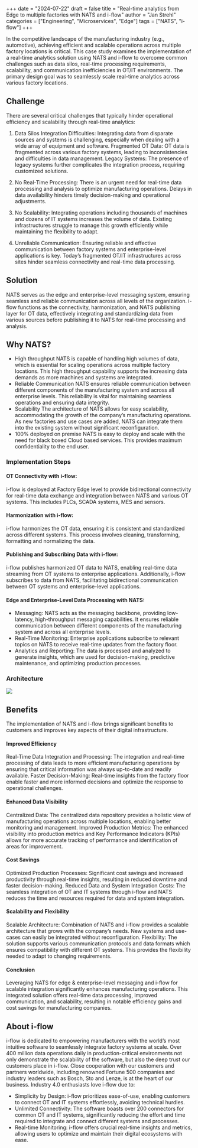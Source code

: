 +++
date = "2024-07-22"
draft = false
title = "Real-time analytics from Edge to multiple factories with NATS and i-flow"
author = "Jan Strehl"
categories = ["Engineering", "Microservices", "Edge"]
tags = ["NATS", "i-flow"]
+++


In the competitive landscape of the manufacturing industry (e.g., automotive), achieving efficient and scalable operations across multiple factory locations is critical. This case study examines the implementation of a real-time analytics solution using NATS and i-flow to overcome common challenges such as data silos, real-time processing requirements, scalability, and communication inefficiencies in OT/IT environments. The primary design goal was to seamlessly scale real-time analytics across various factory locations.


## Challenge
There are several critical challenges that typically hinder operational efficiency and scalability through real-time analytics:

1. Data Silos
Integration Difficulties: Integrating data from disparate sources and systems is challenging, especially when dealing with a wide array of equipment and software.
Fragmented OT Data: OT data is fragmented across various factory systems, leading to inconsistencies and difficulties in data management.
Legacy Systems: The presence of legacy systems further complicates the integration process, requiring customized solutions.

2. No Real-Time Processing: There is an urgent need for real-time data processing and analysis to optimize manufacturing operations. Delays in data availability hinders timely decision-making and operational adjustments.

3. No Scalability: Integrating operations including thousands of machines and dozens of IT systems increases the volume of data. Existing infrastructures struggle to manage this growth efficiently while maintaining the flexibility to adapt.

4. Unreliable Communication: Ensuring reliable and effective communication between factory systems and enterprise-level applications is key. Today’s fragmented OT/IT infrastructures across sites hinder seamless connectivity and real-time data processing.


## Solution
NATS serves as the edge and enterprise-level messaging system, ensuring seamless and reliable communication across all levels of the organization. i-flow functions as the connectivity, harmonization, and NATS publishing layer for OT data, effectively integrating and standardizing data from various sources before publishing it to NATS for real-time processing and analysis.

## Why NATS?
* High throughput
NATS is capable of handling high volumes of data, which is essential for scaling operations across multiple factory locations. This high throughput capability supports the increasing data demands as more machines and systems are integrated.
* Reliable Communication
NATS ensures reliable communication between different components of the manufacturing system and across all enterprise levels. This reliability is vital for maintaining seamless operations and ensuring data integrity.
* Scalability
The architecture of NATS allows for easy scalability, accommodating the growth of the company’s manufacturing operations. As new factories and use cases are added, NATS can integrate them into the existing system without significant reconfiguration.
* 100% deployed on premise
NATS is easy to deploy and scale with the need for black boxed Cloud based services. This provides maximum confidentiality to the end user.

### Implementation Steps
#### OT Connectivity with i-flow: 
i-flow is deployed at Factory Edge level to provide bidirectional connectivity for real-time data exchange and integration between NATS and various OT systems. This includes PLCs, SCADA systems, MES and sensors.
#### Harmonization with i-flow: 
i-flow harmonizes the OT data, ensuring it is consistent and standardized across different systems. This process involves cleaning, transforming, formatting and normalizing the data.
#### Publishing and Subscribing Data with i-flow: 
i-flow publishes harmonized OT data to NATS, enabling real-time data streaming from OT systems to enterprise applications. Additionally, i-flow subscribes to data from NATS, facilitating bidirectional communication between OT systems and enterprise-level applications.
#### Edge and Enterprise-Level Data Processing with NATS:
* Messaging: NATS acts as the messaging backbone, providing low-latency, high-throughput messaging capabilities. It ensures reliable communication between different components of the manufacturing system and across all enterprise levels.
* Real-Time Monitoring: Enterprise applications subscribe to relevant topics on NATS to receive real-time updates from the factory floor.
* Analytics and Reporting: The data is processed and analyzed to generate insights, which are used for decision-making, predictive maintenance, and optimizing production processes.

### Architecture

<img src="/img/blog/i-flow_blog_arch.png">

## Benefits
The implementation of NATS and i-flow brings significant benefits to customers and improves key aspects of their digital infrastructure.

#### Improved Efficiency
Real-Time Data Integration and Processing: The integration and real-time processing of data leads to more efficient manufacturing operations by ensuring that critical information was always up-to-date and readily available.
Faster Decision-Making: Real-time insights from the factory floor enable faster and more informed decisions and optimize the response to operational challenges.

#### Enhanced Data Visibility
Centralized Data: The centralized data repository provides a holistic view of manufacturing operations across multiple locations, enabling better monitoring and management.
Improved Production Metrics: The enhanced visibility into production metrics and Key Performance Indicators (KPIs) allows for more accurate tracking of performance and identification of areas for improvement.

#### Cost Savings
Optimized Production Processes: Significant cost savings and increased productivity through real-time insights, resulting in reduced downtime and faster decision-making.
Reduced Data and System Integration Costs: The seamless integration of OT and IT systems through i-flow and NATS reduces the time and resources required for data and system integration.

#### Scalability and Flexibility
Scalable Architecture: Combination of NATS and i-flow provides a scalable architecture that grows with the company’s needs. New systems and use-cases can easily be integrated without reconfiguration.
Flexibility: The solution supports various communication protocols and data formats which ensures compatibility with different OT systems. This provides the flexibility needed to adapt to changing requirements.

#### Conclusion
Leveraging NATS for edge & enterprise-level messaging and i-flow for scalable integration significantly enhances manufacturing operations. This integrated solution offers real-time data processing, improved communication, and scalability, resulting in notable efficiency gains and cost savings for manufacturing companies.


## About i-flow
i-flow is dedicated to empowering manufacturers with the world’s most intuitive software to seamlessly integrate factory systems at scale. Over 400 million data operations daily in production-critical environments not only demonstrate the scalability of the software, but also the deep trust our customers place in i-flow. Close cooperation with our customers and partners worldwide, including renowned Fortune 500 companies and industry leaders such as Bosch, Sto and Lenze, is at the heart of our business. Industry 4.0 enthusiasts love i-flow due to:

* Simplicity by Design: i-flow prioritizes ease-of-use, enabling customers to connect OT and IT systems effortlessly, avoiding technical hurdles.
* Unlimited Connectivity: The software boasts over 200 connectors for common OT and IT systems, significantly reducing the effort and time required to integrate and connect different systems and processes.
* Real-time Monitoring: i-flow offers crucial real-time insights and metrics, allowing users to optimize and maintain their digital ecosystems with ease.





